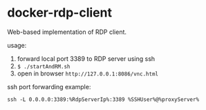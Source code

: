 # docker-rdp-client

Web-based implementation of RDP client.

usage:
1. forward local port 3389 to RDP server using ssh
2. `$ ./startAndRM.sh`
3. open in browser `http://127.0.0.1:8086/vnc.html`

ssh port forwarding example:
```
ssh -L 0.0.0.0:3389:%RdpServerIp%:3389 %SSHUser%@%proxyServer%
```
